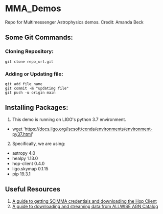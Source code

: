 # MMA_Demos
Repo for Multimessenger Astrophysics demos.
Credit: Amanda Beck

## Some Git Commands:
### Cloning Repository:
` git clone repo_url.git `

### Adding or Updating file:
```
git add file_name
git commit -m "updating file"
git push -u origin main
```
## Installing Packages:
1. This demo is running on LIGO's python 3.7 environment. 
  - wget 'https://docs.ligo.org/lscsoft/conda/environments/environment-py37.html'
2. Specifically, we are using:
  - astropy 4.0
  - healpy 1.13.0
  - hop-client 0.4.0
  - ligo.skymap 0.1.15
  - pip 19.3.1

## Useful Resources
1. [A guide to getting SCiMMA credentials and downloading the Hop Client](https://drive.google.com/file/d/1CdYiE9EpbbXS2DZbahZ1ZcLavAeyF9Rg/view?usp=sharing) 
2. [A guide to downloading and streaming data from ALLWISE AGN Catalog](https://drive.google.com/file/d/1IcjwhWD9gfjtmsv7ZpX3oXt1vXg-3Oou/view?usp=sharing)
